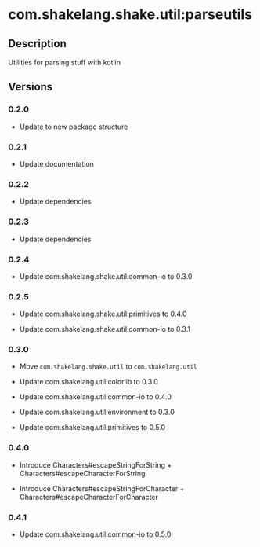 # com.shakelang.shake.util:parseutils

## Description

Utilities for parsing stuff with kotlin

## Versions

### 0.2.0

* Update to new package structure

### 0.2.1

* Update documentation

### 0.2.2

* Update dependencies

### 0.2.3

* Update dependencies

### 0.2.4

* Update com.shakelang.shake.util:common-io to 0.3.0

### 0.2.5

* Update com.shakelang.shake.util:primitives to 0.4.0

* Update com.shakelang.shake.util:common-io to 0.3.1

### 0.3.0

* Move `com.shakelang.shake.util` to `com.shakelang.util`

* Update com.shakelang.util:colorlib to 0.3.0

* Update com.shakelang.util:common-io to 0.4.0

* Update com.shakelang.util:environment to 0.3.0

* Update com.shakelang.util:primitives to 0.5.0

### 0.4.0

* Introduce Characters#escapeStringForString + Characters#escapeCharacterForString

* Introduce Characters#escapeStringForCharacter + Characters#escapeCharacterForCharacter

### 0.4.1

* Update com.shakelang.util:common-io to 0.5.0